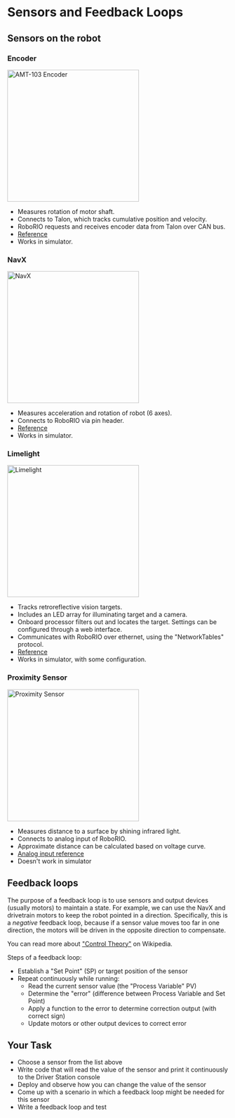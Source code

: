 # Sensors and Feedback Loops

## Sensors on the robot

### Encoder

<img src="https://media.digikey.com/photos/CUI%20Photos/AMT103-V.jpg" alt="AMT-103 Encoder" height="300">

- Measures rotation of motor shaft.
- Connects to Talon, which tracks cumulative position and velocity.
- RoboRIO requests and receives encoder data from Talon over CAN bus.
- [Reference](../reference/#using-encoders)
- Works in simulator.

### NavX

<img src="http://www.kauailabs.com/store/image/data/navx_mxp_boardphoto_top_annotated.jpg" alt="NavX" height="300">

- Measures acceleration and rotation of robot (6 axes).
- Connects to RoboRIO via pin header.
- [Reference](../reference/#ahrs)
- Works in simulator.

### Limelight

<img src="https://cdn.shopify.com/s/files/1/2478/0822/files/Front_720x.jpg?v=1512551879" alt="Limelight" height="300">

- Tracks retroreflective vision targets.
- Includes an LED array for illuminating target and a camera.
- Onboard processor filters out and locates the target. Settings can be configured through a web interface.
- Communicates with RoboRIO over ethernet, using the "NetworkTables" protocol.
- [Reference](../reference/#vision)
- Works in simulator, with some configuration.

### Proximity Sensor

<img src="https://upload.wikimedia.org/wikipedia/commons/2/27/Sharp_GP2Y0A21YK_IR_proximity_sensor_cropped.jpg" alt="Proximity Sensor" height="300">

- Measures distance to a surface by shining infrared light.
- Connects to analog input of RoboRIO.
- Approximate distance can be calculated based on voltage curve.
- [Analog input reference](../reference/#roborio-io)
- Doesn't work in simulator

## Feedback loops

The purpose of a feedback loop is to use sensors and output devices (usually motors) to maintain a state. For example, we can use the NavX and drivetrain motors to keep the robot pointed in a direction. Specifically, this is a *negative* feedback loop, because if a sensor value moves too far in one direction, the motors will be driven in the opposite direction to compensate.

You can read more about ["Control Theory"](https://en.wikipedia.org/wiki/Control_theory) on Wikipedia.

Steps of a feedback loop:

- Establish a "Set Point" (SP) or target position of the sensor
- Repeat continuously while running:
    - Read the current sensor value (the "Process Variable" PV)
    - Determine the "error" (difference between Process Variable and Set Point)
    - Apply a function to the error to determine correction output (with correct sign)
    - Update motors or other output devices to correct error

## Your Task

- Choose a sensor from the list above
- Write code that will read the value of the sensor and print it continuously to the Driver Station console
- Deploy and observe how you can change the value of the sensor
- Come up with a scenario in which a feedback loop might be needed for this sensor
- Write a feedback loop and test